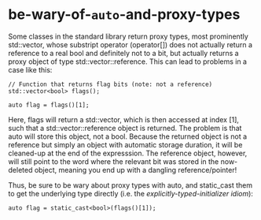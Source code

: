 # be-wary-of-`auto`-and-proxy-types

Some classes in the standard library return proxy types, most
prominently std::vector<bool>, whose substript operator (operator[])
does not actually return a reference to a real bool and definitely not
to a bit, but actually returns a proxy object of type
std::vector<bool>::reference. This can lead to problems in a case like
this:

    // Function that returns flag bits (note: not a reference)
    std::vector<bool> flags();

    auto flag = flags()[1];

Here, flags will return a std::vector<bool>, which is then accessed at
index [1], such that a std::vector<bool>::reference object is returned.
The problem is that auto will store this object, not a bool. Because the
returned object is not a reference but simply an object with automatic
storage duration, it will be cleaned-up at the end of the expresssion.
The reference object, however, will still point to the word where the
relevant bit was stored in the now-deleted object, meaning you end up
with a dangling reference/pointer!

Thus, be sure to be wary about proxy types with auto, and static_cast
them to get the underlying type directly (i.e. the
_explicitly-typed-initializer idiom_):

    auto flag = static_cast<bool>(flags()[1]);
